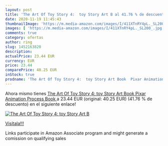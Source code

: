 ```yaml
---
layout: post
title: 'The Art Of Toy Story 4:  toy Story Art B al 41.76 % de descuento'
date: 2020-11-19 11:45:43
thumbnailImage: 'https://m.media-amazon.com/images/I/411XTnRY4pL._SL200_.jpg'
images: [ 'https://m.media-amazon.com/images/I/411XTnRY4pL._SL200_.jpg' ]
comments: true
category: ofertas
author: ring
slug: 1452163820
description:
actualPrice: 23.44 EUR
currency: EUR
price: 23.44
comparePrice: 40.25 EUR
inStock: true
prodname: 'The Art Of Toy Story 4:  toy Story Art Book  Pixar Animation Process Book '
---
```


Ahora mismo tienes [The Art Of Toy Story 4:  toy Story Art Book  Pixar Animation Process Book ](https://www.amazon.es/dp/1452163820/?tag=tolees-21) a 23.44 EUR (original: 40.25 EUR) (41.76 %  de descuento) en el siguiente enlace!

[![The Art Of Toy Story 4:  toy Story Art B](https://m.media-amazon.com/images/I/411XTnRY4pL._SL200_.jpg)](https://www.amazon.es/dp/1452163820/?tag=tolees-21)

[Visítala!!!](https://www.amazon.es/dp/1452163820/?tag=tolees-21)

Links participate in Amazon Associate program and might generate a comission on qualifying sales

